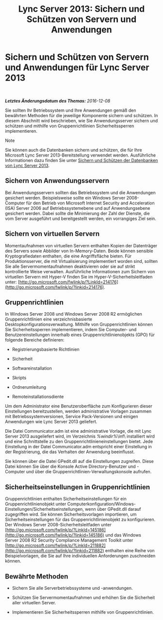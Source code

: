 ﻿---
title: 'Lync Server 2013: Sichern und Schützen von Servern und Anwendungen'
TOCTitle: Sichern und Schützen von Servern und Anwendungen für Lync Server 2013
ms:assetid: 9ca2b233-26f1-4d72-96e7-81a82c727806
ms:mtpsurl: https://technet.microsoft.com/de-de/library/Dn518331(v=OCS.15)
ms:contentKeyID: 60476346
ms.date: 12/10/2016
mtps_version: v=OCS.15
ms.translationtype: HT
---

# Sichern und Schützen von Servern und Anwendungen für Lync Server 2013

 

_**Letztes Änderungsdatum des Themas:** 2016-12-08_

Sie sollten Ihr Betriebssystem und Ihre Anwendungen gemäß den bewährten Methoden für die jeweilige Komponente sichern und schützen. In diesem Abschnitt wird beschrieben, wie Sie Anwendungsserver sichern und schützen und mithilfe von Gruppenrichtlinien Sicherheitssperren implementieren.


> [!NOTE]
> Sie können auch die Datenbanken sichern und schützen, die für Ihre Microsoft Lync Server 2013-Bereitstellung verwendet werden. Ausführliche Informationen dazu finden Sie unter <A href="lync-server-2013-hardening-and-protecting-databases.md">Sichern und Schützen der Datenbanken von Lync Server 2013</A>.



## Sichern von Anwendungsservern

Bei Anwendungsservern sollten das Betriebssystem und die Anwendungen gesichert werden. Beispielsweise sollte ein Windows Server 2008-Computer für den Betrieb von Microsoft Internet Security and Acceleration (ISA) Server 2006 auf Betriebssystemebene und auf Anwendungsebene gesichert werden. Dabei sollte die Minimierung der Zahl der Dienste, die vom Server ausgeführt und bereitgestellt werden, ein vorrangiges Ziel sein.

## Sichern von virtuellen Servern

Momentaufnahmen von virtuellen Servern enthalten Kopien der Datenträger des Servers sowie Abbilder von In-Memory-Daten. Beide können sensible Kryptografiedaten enthalten, die eine Angriffsfläche bieten. Für Produktionsserver, die mit Virtualisierung implementiert worden sind, sollten Sie alle Servermomentaufnahmen deaktivieren oder sie auf strikt kontrollierte Weise verwalten. Ausführliche Informationen zum Sichern von virtuellen Servern mit Hyper-V finden Sie im Hyper-V-Sicherheitsleitfaden unter: [http://go.microsoft.com/fwlink/p/?LinkId=214176](http://go.microsoft.com/fwlink/p/?linkid=214176).

## Gruppenrichtlinien

In Windows Server 2008 und Windows Server 2008 R2 ermöglichen Gruppenrichtlinien eine verzeichnisbasierte Desktopkonfigurationsverwaltung. Mithilfe von Gruppenrichtlinien können Sie Sicherheitssperren implementieren, indem Sie Computer- und Benutzereinstellungen innerhalb eines Gruppenrichtlinienobjekts (GPO) für folgende Bereiche definieren:

  - Registrierungsbasierte Richtlinien

  - Sicherheit

  - Softwareinstallation

  - Skripts

  - Ordnerumleitung

  - Remoteinstallationsdiente

Um dem Administrator eine Benutzeroberfläche zum Konfigurieren dieser Einstellungen bereitzustellen, werden administrative Vorlagen zusammen mit Betriebssystemversionen, Service Pack-Versionen und einigen Anwendungen wie Lync Server 2013 geliefert.

Die Datei Communicator.adm ist eine administrative Vorlage, die mit Lync Server 2013 ausgeliefert wird, im Verzeichnis *%windir%*\\inf\\ installiert wird und eine Schnittstelle zu den Gruppenrichtlinieneinstellungen bietet. Jede Einstellung in der Datei Communicator.adm entspricht einer Einstellung in der Registrierung, die das Verhalten der Anwendung beeinflusst.

Sie können über die Datei GPedit.dll auf die Einstellungen zugreifen. Diese Datei können Sie über die Konsole Active Directory-Benutzer und -Computer und über die Gruppenrichtlinien-Verwaltungskonsole aufrufen.

## Sicherheitseinstellungen in Gruppenrichtlinien

Gruppenrichtlinien enthalten Sicherheitseinstellungen für ein Gruppenrichtlinienobjekt unter Computerkonfiguration/Windows-Einstellungen/Sicherheitseinstellungen, wenn über GPedit.dll darauf zugegriffen wird. Sie können Sicherheitsvorlagen importieren, um Sicherheitseinstellungen für das Gruppenrichtlinienobjekt zu konfigurieren. Der Windows Server 2008-Sicherheitsleitfaden unter [http://go.microsoft.com/fwlink/p/?LinkId=145186](http://go.microsoft.com/fwlink/p/?linkid=145186) und das Windows Server 2008 R2 Security Compliance Management Toolkit unter [http://go.microsoft.com/fwlink/p/?LinkId=211882](http://go.microsoft.com/fwlink/p/?linkid=211882) enthalten eine Reihe von Beispielvorlagen, die Sie auf Ihre individuellen Anforderungen zuschneiden können.

## Bewährte Methoden

  - Sichern Sie alle Serverbetriebssysteme und -anwendungen.

  - Schützen Sie Servermomentaufnahmen und erhöhen Sie die Sicherheit aller virtuellen Server.

  - Implementieren Sie Sicherheitssperren mithilfe von Gruppenrichtlinien.

